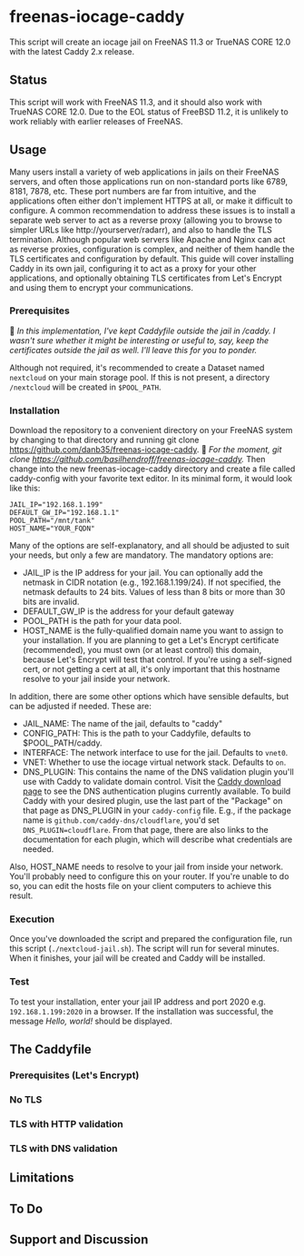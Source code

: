 # freenas-iocage-caddy
This script will create an iocage jail on FreeNAS 11.3 or TrueNAS CORE 12.0 with the latest Caddy 2.x release.

## Status
This script will work with FreeNAS 11.3, and it should also work with TrueNAS CORE 12.0. Due to the EOL status of FreeBSD 11.2, it is unlikely to work reliably with earlier releases of FreeNAS.

## Usage
Many users install a variety of web applications in jails on their FreeNAS servers, and often those applications run on non-standard ports like 6789, 8181, 7878, etc. These port numbers are far from intuitive, and the applications often either don't implement HTTPS at all, or make it difficult to configure. A common recommendation to address these issues is to install a separate web server to act as a reverse proxy (allowing you to browse to simpler URLs like http://yourserver/radarr), and also to handle the TLS termination. Although popular web servers like Apache and Nginx can act as reverse proxies, configuration is complex, and neither of them handle the TLS certificates and configuration by default. This guide will cover installing Caddy in its own jail, configuring it to act as a proxy for your other applications, and optionally obtaining TLS certificates from Let's Encrypt and using them to encrypt your communications.

### Prerequisites

:pushpin: *In this implementation, I've kept Caddyfile outside the jail in /caddy. I wasn't sure whether it might be interesting or useful to, say, keep the certificates outside the jail as well. I'll leave this for you to ponder.*

Although not required, it's recommended to create a Dataset named `nextcloud` on your main storage pool. If this is not present, a directory `/nextcloud` will be created in `$POOL_PATH`.

### Installation

Download the repository to a convenient directory on your FreeNAS system by changing to that directory and running git clone https://github.com/danb35/freenas-iocage-caddy. :pushpin: *For the moment, git clone https://github.com/basilhendroff/freenas-iocage-caddy.* Then change into the new freenas-iocage-caddy directory and create a file called caddy-config with your favorite text editor. In its minimal form, it would look like this:

```
JAIL_IP="192.168.1.199"
DEFAULT_GW_IP="192.168.1.1"
POOL_PATH="/mnt/tank"
HOST_NAME="YOUR_FQDN"
```

Many of the options are self-explanatory, and all should be adjusted to suit your needs, but only a few are mandatory. The mandatory options are:

- JAIL_IP is the IP address for your jail. You can optionally add the netmask in CIDR notation (e.g., 192.168.1.199/24). If not specified, the netmask defaults to 24 bits. Values of less than 8 bits or more than 30 bits are invalid.
- DEFAULT_GW_IP is the address for your default gateway
- POOL_PATH is the path for your data pool.
- HOST_NAME is the fully-qualified domain name you want to assign to your installation. If you are planning to get a Let's Encrypt certificate (recommended), you must own (or at least control) this domain, because Let's Encrypt will test that control. If you're using a self-signed cert, or not getting a cert at all, it's only important that this hostname resolve to your jail inside your network.

In addition, there are some other options which have sensible defaults, but can be adjusted if needed. These are:

- JAIL_NAME: The name of the jail, defaults to "caddy"
- CONFIG_PATH: This is the path to your Caddyfile, defaults to $POOL_PATH/caddy.
- INTERFACE: The network interface to use for the jail. Defaults to `vnet0`.
- VNET: Whether to use the iocage virtual network stack. Defaults to `on`.
- DNS_PLUGIN: This contains the name of the DNS validation plugin you'll use with Caddy to validate domain control. Visit the [Caddy download page](https://caddyserver.com/download) to see the DNS authentication plugins currently available. To build Caddy with your desired plugin, use the last part of the "Package" on that page as DNS_PLUGIN in your `caddy-config` file. E.g., if the package name is `github.com/caddy-dns/cloudflare`, you'd set `DNS_PLUGIN=cloudflare`. From that page, there are also links to the documentation for each plugin, which will describe what credentials are needed.

Also, HOST_NAME needs to resolve to your jail from inside your network. You'll probably need to configure this on your router. If you're unable to do so, you can edit the hosts file on your client computers to achieve this result.

### Execution

Once you've downloaded the script and prepared the configuration file, run this script (`./nextcloud-jail.sh`). The script will run for several minutes. When it finishes, your jail will be created and Caddy will be installed.

### Test

To test your installation, enter your jail IP address and port 2020 e.g. `192.168.1.199:2020` in a browser. If the installation was successful, the message *Hello, world!* should be displayed. 

## The Caddyfile

### Prerequisites (Let's Encrypt)

### No TLS

### TLS with HTTP validation

### TLS with DNS validation

## Limitations

## To Do

## Support and Discussion
